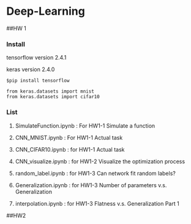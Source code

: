 # Deep-Learning

##HW 1

### Install

tensorflow version 2.4.1

keras version 2.4.0

```keras
$pip install tensorflow
```

```keras
from keras.datasets import mnist
from keras.datasets import cifar10
```

### List
1. SimulateFunction.ipynb : For HW1-1 Simulate a function

2. CNN_MNIST.ipynb : For HW1-1 Actual task

3. CNN_CIFAR10.ipynb : for HW1-1 Actual task

4. CNN_visualize.ipynb : for HW1-2 Visualize the optimization process

5. random_label.ipynb : for HW1-3 Can network fit random labels?

6. Generalization.ipynb : for HW1-3 Number of parameters v.s. Generalization

7. interpolation.ipynb : for HW1-3 Flatness v.s. Generalization Part 1

##HW2



